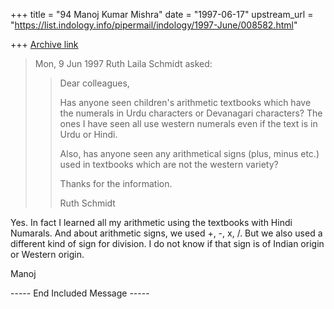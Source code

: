 +++
title = "94 Manoj Kumar Mishra"
date = "1997-06-17"
upstream_url = "https://list.indology.info/pipermail/indology/1997-June/008582.html"

+++
[Archive link](https://list.indology.info/pipermail/indology/1997-June/008582.html)

> Mon,  9 Jun 1997 Ruth Laila Schmidt asked:
> >
> >Dear colleagues,
> >
> >Has anyone seen children's arithmetic textbooks which have the numerals 
> >in
> >Urdu characters or Devanagari characters? The ones I have seen all use
> >western numerals even if the text is in Urdu or Hindi.
> >
> >Also, has anyone seen any arithmetical signs (plus, minus etc.) used in
> >textbooks which are not the western variety?
> >
> >Thanks for the information.
> >
> >Ruth Schmidt

Yes. In fact I learned all my arithmetic using the textbooks with Hindi
Numarals.
And about arithmetic signs, we used +, -, x, /. But we also used a
different kind of sign for division. I do not know if that sign is of
Indian origin or Western origin.

Manoj



----- End Included Message -----






